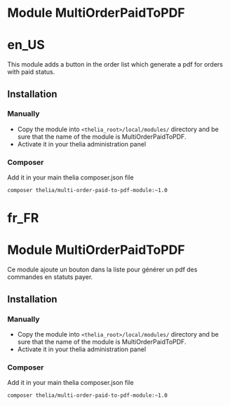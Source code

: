 
# Module MultiOrderPaidToPDF
# en_US

This module adds a button in the order list which generate a pdf for orders with paid status.

## Installation

### Manually

* Copy the module into ```<thelia_root>/local/modules/``` directory and be sure that the name of the module is MultiOrderPaidToPDF.
* Activate it in your thelia administration panel

### Composer

Add it in your main thelia composer.json file

```
composer thelia/multi-order-paid-to-pdf-module:~1.0
```



# fr_FR

# Module MultiOrderPaidToPDF

Ce module ajoute un bouton dans la liste pour générer un pdf des commandes en statuts payer.

## Installation

### Manually

* Copy the module into ```<thelia_root>/local/modules/``` directory and be sure that the name of the module is MultiOrderPaidToPDF.
* Activate it in your thelia administration panel

### Composer

Add it in your main thelia composer.json file

```
composer thelia/multi-order-paid-to-pdf-module:~1.0
```

